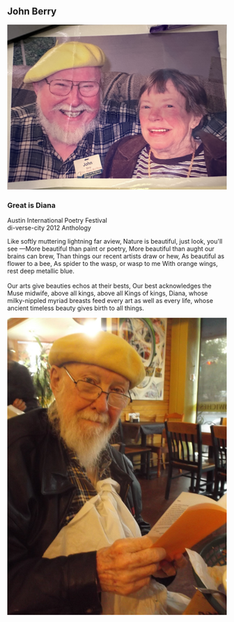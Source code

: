 ## John Berry

![johnberry](images/poets/johnbarry.jpg)

### Great is Diana<br>

Austin International Poetry Festival<br>
di-verse-city 2012 Anthology<br>

Like softly muttering lightning far aview, Nature is beautiful, just look, you'll see —More beautiful than paint or poetry, More beautiful than aught our brains can brew, Than things our recent artists draw or hew, As beautiful as flower to a bee, As spider to the wasp, or wasp to me With orange wings, rest deep metallic blue.<br>
<br>
Our arts give beauties echos at their bests, Our best acknowledges the Muse midwife, above all kings, above all Kings of kings, Diana, whose milky-nippled myriad breasts feed every art as well as every life, whose ancient timeless beauty gives birth to all things.

![johnberryold](images/poets/johnberryold.jpg)